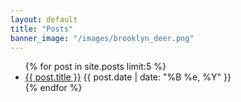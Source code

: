 ```yaml
---
layout: default
title: "Posts"
banner_image: "/images/brooklyn_deer.png"
---
```


<div class="menu">
  <ul>
    {% for post in site.posts limit:5 %}
    <li>
      <a href="{{ post.url }}">{{ post.title }}</a> <span class="date">{{ post.date | date: "%B %e, %Y" }}</span>
    </li>
    <!--{{ post.excerpt }}-->
    {% endfor %}
  </ul>
</div>
